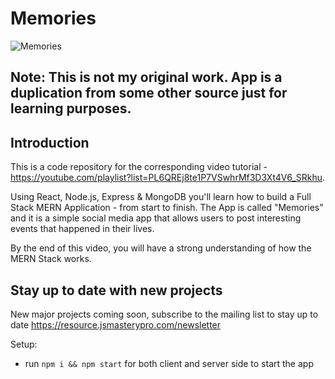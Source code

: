 # Memories

![Memories](https://i.ibb.co/2gP5q13/brave-5-Do6-RLl-XD8.png)

## Note: This is not my original work. App is a duplication from some other source just for learning purposes.

## Introduction
This is a code repository for the corresponding video tutorial - https://youtube.com/playlist?list=PL6QREj8te1P7VSwhrMf3D3Xt4V6_SRkhu.

Using React, Node.js, Express & MongoDB you'll learn how to build a Full Stack MERN Application - from start to finish. The App is called "Memories" and it is a simple social media app that allows users to post interesting events that happened in their lives.

By the end of this video, you will have a strong understanding of how the MERN Stack works.

## Stay up to date with new projects
New major projects coming soon, subscribe to the mailing list to stay up to date https://resource.jsmasterypro.com/newsletter

Setup:
- run ```npm i && npm start``` for both client and server side to start the app
